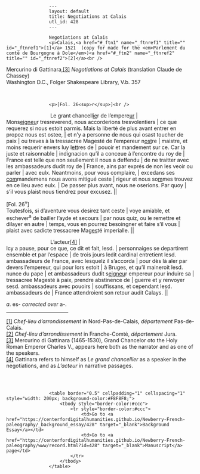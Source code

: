 
                    ---
                    layout: default
                    title: Negotiations at Calais
                    utl_id: 428
                    ---
                
                    Negotiations at Calais  
                    <p>Calais,<a href="#_ftn1" name="_ftnref1" title="" id="_ftnref1">[1]</a> 1521  (copy for made for the <em>Parlement du comté de Bourgogne à Dole</em>)<a href="#_ftn2" name="_ftnref2" title="" id="_ftnref2">[2]</a><br />
Mercurino di Gattinara,<a href="#_ftn3" name="_ftnref3" title="" id="_ftnref3">[3]</a> <em>Negotiations at Calais</em> (translation Claude de Chassey)<br />
Washington D.C., Folger Shakespeare Library, V.b. 357</p>
<p> </p>
  
                    <p>[Fol. 26<sup>r</sup>]<br />
                              Le grant chancell<u>ie</u>r de l’empere<u>ur</u> |<br />
Mons<u>eigneu</u>r tresreverend, nous accorderions tresvolentiers | ce que requerez si nous estoit parmis. Mais la liberté de plus avant entrer en propoz nous est ostee, | et n’y a personne de nous qui osast toucher de paix | ou treves à la tressacree Magesté de l’empereur n<u>ost</u>re | maistre, et moins requerir envers luy l<u>ett</u>res de | pouoir et mandement sur ce. Car la juste et raisonnable | indignacion qu’il a conceue à l’encontre du roy de | France est telle que non seullement il nous a deffendu | de ne traitter avec les ambassadeurs dudit roy de | France, ains par exprés de non les veoir ou parler | avec eulx. Neantmoins, pour vous complaire, | excedans ses <u>com</u>mandemens nous avons mitigué ceste | rigeur et nous so<u>m</u>mes trouvez en ce lieu avec eulx. | De passer plus avant, nous ne oserions. Par quoy | s’il vous plaist nous tiendrez pour excusez. ||</p>
<p>[Fol. 26<sup>v</sup>]<br />
Toutesfois, si d’aventure vous desirez tant ceste | voye amiable, et eschever<sup>a</sup> de bailler l’ayde et secours | par nous quiz, ou le remettre et dilayer en autre | temps, vous en pourrez besoingner et faire s’il vous | plaist avec sadicte tressacree Ma<u>ges</u>té imperialle. ||</p>
<p>                              L’acteur<a href="#_ftn4" name="_ftnref4" title="" id="_ftnref4">[4]</a> |<br />
Icy a pause, pour ce que, ce dit et fait, lesd. | personnaiges se departirent ensemble et par l’espace | de trois jours ledit cardinal entretient lesd. ambassadeurs de France, avec lesquelz il s’accorda | pour dès là aler par devers l’empereur, qui pour lors estoit | à Bruges, et qu’il maineroit lesd. nunce du pape | et ambassadeurs dudit s<u>eigneu</u>r empereur pour induire sa | tressacree Magesté à paix, prendre abstinence de | guerre et y renvoyer sesd. ambassadeurs avec pouoirs | souffissans, et cependant lesd. ambassadeurs de | France attendroient son retour audit Calays. ||</p>
<p><em>a</em>. es- <em>corrected over </em>a-.</p>
<div>
<hr align="left" size="1" width="33%" /><div id="ftn1"><a href="#_ftnref1" name="_ftn1" title="" id="_ftn1">[1]</a> <em>Chef-lieu d’arrondissement</em> in Nord-Pas-de-Calais, <em>département</em> Pas-de-Calais.</div>
<div id="ftn2"><a href="#_ftnref2" name="_ftn2" title="" id="_ftn2">[2]</a> <em>Chef-lieu d’arrondissement</em> in Franche-Comté, <em>département</em> Jura.</div>
<div id="ftn3"><a href="#_ftnref3" name="_ftn3" title="" id="_ftn3">[3]</a> Mercurino di Gattinara (1465-1530), Grand Chancelor oto the Holy Roman Emperor Charles V., appears here both as the narrator and as one of the speakers.</div>
<div id="ftn4"><a href="#_ftnref4" name="_ftn4" title="" id="_ftn4">[4]</a> Gattinara refers to himself as <em>Le grand chancellier </em>as a speaker in the negotiations, and as <em>L’acteur</em> in narrative passages.
<p> </p>
</div>
</div>

                    
                     
                    <table border="0.5" cellpadding="1" cellspacing="1" style="width: 200px; background-color:#F8F8F8;">
                        <tbody style="border-color:#ccc">
                            <tr style="border-color:#ccc">
                                <td>Go to <a href="https://centerfordigitalhumanities.github.io/Newberry-French-paleography/_background_essay/428" target="_blank">Background Essay</a></td>
                                <td>Go to <a href="https://centerfordigitalhumanities.github.io/Newberry-French-paleography/www/record.html?id=428" target="_blank">Manuscript</a> page</td>
                            </tr>
                        </tbody>
                    </table>
                     
                
                